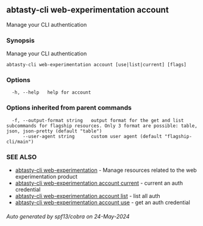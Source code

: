## abtasty-cli web-experimentation account

Manage your CLI authentication

### Synopsis

Manage your CLI authentication

```
abtasty-cli web-experimentation account [use|list|current] [flags]
```

### Options

```
  -h, --help   help for account
```

### Options inherited from parent commands

```
  -f, --output-format string   output format for the get and list subcommands for flagship resources. Only 3 format are possible: table, json, json-pretty (default "table")
      --user-agent string      custom user agent (default "flagship-cli/main")
```

### SEE ALSO

* [abtasty-cli web-experimentation](abtasty-cli_web-experimentation.md)	 - Manage resources related to the web experimentation product
* [abtasty-cli web-experimentation account current](abtasty-cli_web-experimentation_account_current.md)	 - current an auth credential
* [abtasty-cli web-experimentation account list](abtasty-cli_web-experimentation_account_list.md)	 - list all auth
* [abtasty-cli web-experimentation account use](abtasty-cli_web-experimentation_account_use.md)	 - get an auth credential

###### Auto generated by spf13/cobra on 24-May-2024
